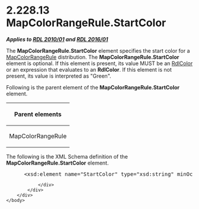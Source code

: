<html dir="LTR" xmlns:mshelp="http://msdn.microsoft.com/mshelp" xmlns:ddue="http://ddue.schemas.microsoft.com/authoring/2003/5" xmlns:xlink="http://www.w3.org/1999/xlink" xmlns:tool="http://www.microsoft.com/tooltip">
    <head>
        <meta http-equiv="Content-Type" content="text/html; CHARSET=utf-8"></meta>
        <meta name="save" content="history"></meta>
        <title>2.228.13 MapColorRangeRule.StartColor</title>
        <xml>
            <mshelp:toctitle title="2.228.13 MapColorRangeRule.StartColor"></mshelp:toctitle>
            <mshelp:rltitle title="[MS-RDL]: MapColorRangeRule.StartColor"></mshelp:rltitle>
            <mshelp:keyword index="A" term="66989dfa-9cec-4608-b6ef-6ce918e59dd1"></mshelp:keyword>
            <mshelp:attr name="DCSext.ContentType" value="open specification"></mshelp:attr>
            <mshelp:attr name="AssetID" value="66989dfa-9cec-4608-b6ef-6ce918e59dd1"></mshelp:attr>
            <mshelp:attr name="TopicType" value="kbRef"></mshelp:attr>
            <mshelp:attr name="DCSext.Title" value="[MS-RDL]: MapColorRangeRule.StartColor" />
        </xml>
    </head>
    <body>
        <div id="header">
            <h1 class="heading">2.228.13 MapColorRangeRule.StartColor</h1>
        </div>
        <div id="mainSection">
            <div id="mainBody">
                <div id="allHistory" class="saveHistory"></div>
                <div id="sectionSection0" class="section" name="collapseableSection">
                    

<p><b><i>Applies to </i></b><a href="3428e690-a348-4ec7-8a6a-8efb42d2cdee.htm"><b><i>RDL 2010/01</i></b></a><b><i>
and </i></b><a href="52ce3983-2bfc-4e72-9359-42aaf5fe4509.htm"><b><i>RDL 2016/01</i></b></a></p>

<p>The <b>MapColorRangeRule.StartColor</b> element specifies
the start color for a <a href="1c6ca85d-f3d6-403c-9232-7d0183108a92.htm">MapColorRangeRule</a>
distribution. The <b>MapColorRangeRule.StartColor</b> element is optional. If
this element is present, its value MUST be an <a href="b302c6a5-6023-42b1-95ed-bafcdc4b5714.htm">RdlColor</a> or an expression
that evaluates to an <b>RdlColor</b>. If this element is not present, its value
is interpreted as &quot;Green&quot;.</p>

<p>Following is the parent element of the <b>MapColorRangeRule.StartColor</b>
element.</p>

<table>
 <thead>
  <tr>
   <th>
   <p>Parent elements</p>
   </th>
  </tr>
 </thead>
 <tr>
  <td>
  <p>MapColorRangeRule</p>
  </td>
 </tr>
</table>

<p>The following is the XML Schema definition of the <b>MapColorRangeRule.StartColor</b>
element.</p>

<dl>
<dd>
<div><pre> &lt;xsd:element name=&quot;StartColor&quot; type=&quot;xsd:string&quot; minOccurs=&quot;0&quot; /&gt;
</pre></div>
</dd></dl>


                </div>
            </div>
        </div>
    </body>
</html>
